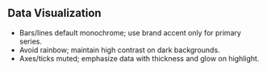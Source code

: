 ## Data Visualization
- Bars/lines default monochrome; use brand accent only for primary series.
- Avoid rainbow; maintain high contrast on dark backgrounds.
- Axes/ticks muted; emphasize data with thickness and glow on highlight.